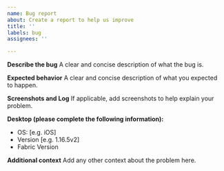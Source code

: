 ```yaml
---
name: Bug report
about: Create a report to help us improve
title: ''
labels: bug
assignees: ''

---
```


**Describe the bug**
A clear and concise description of what the bug is.

**Expected behavior**
A clear and concise description of what you expected to happen.

**Screenshots and Log**
If applicable, add screenshots to help explain your problem.

**Desktop (please complete the following information):**
 - OS: [e.g. iOS]
 - Version [e.g. 1.16.5v2]
 - Fabric Version

**Additional context**
Add any other context about the problem here.

